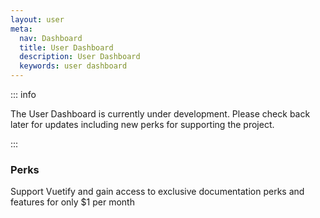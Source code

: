 ```yaml
---
layout: user
meta:
  nav: Dashboard
  title: User Dashboard
  description: User Dashboard
  keywords: user dashboard
---
```


<script setup>
  import PerksOptions from '@/components/app/settings/PerksOptions.vue'
</script>

::: info

The User Dashboard is currently under development. Please check back later for updates including new perks for supporting the project.

:::

### Perks

Support Vuetify and gain access to exclusive documentation perks and features for only $1 per month

<PerksOptions />
